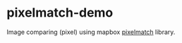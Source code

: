 # pixelmatch-demo

Image comparing (pixel) using mapbox [pixelmatch](https://github.com/mapbox/pixelmatch) library.
